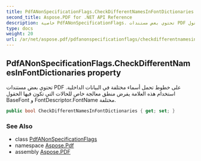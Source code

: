 ```yaml
---
title: PdfANonSpecificationFlags.CheckDifferentNamesInFontDictionaries
second_title: Aspose.PDF for .NET API Reference
description: خاصية PdfANonSpecificationFlags. تحتوي بعض مستندات PDF على خطوط تحمل أسماء مختلفة في البيانات الداخلية. استخدام هذه العلامة يفرض منطق معالجة خاص للحالات التي تكون فيها الحقول BaseFont و FontDescriptor.FontName مختلفة
type: docs
weight: 20
url: /ar/net/aspose.pdf/pdfanonspecificationflags/checkdifferentnamesinfontdictionaries/
---
```

## PdfANonSpecificationFlags.CheckDifferentNamesInFontDictionaries property

تحتوي بعض مستندات PDF على خطوط تحمل أسماء مختلفة في البيانات الداخلية. استخدام هذه العلامة يفرض منطق معالجة خاص للحالات التي تكون فيها الحقول BaseFont و FontDescriptor.FontName مختلفة.

```csharp
public bool CheckDifferentNamesInFontDictionaries { get; set; }
```

### See Also

* class [PdfANonSpecificationFlags](../)
* namespace [Aspose.Pdf](../../../aspose.pdf/)
* assembly [Aspose.PDF](../../../)